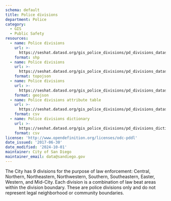 ```yaml
---
schema: default
title: Police divisions
department: Police
category:
  - GIS
  - Public Safety
resources:
  - name: Police divisions
    url: >-
      https://seshat.datasd.org/gis_police_divisions/pd_divisions_datasd.zip
    format: shp
  - name: Police divisions
    url: >-
      https://seshat.datasd.org/gis_police_divisions/pd_divisions_datasd.topo.json
    format: topojson
  - name: Police divisions
    url: >-
      https://seshat.datasd.org/gis_police_divisions/pd_divisions_datasd.geojson
    format: geojson
  - name: Police divisions attribute table
    url: >-
      https://seshat.datasd.org/gis_police_divisions/pd_divisions_datasd.csv
    format: csv
  - name: Police divisions dictionary
    url: >-
      https://seshat.datasd.org/gis_police_divisions/pd_divisions_dictionary_datasd.csv
    format: csv
license: 'http://www.opendefinition.org/licenses/odc-pddl'
date_issued: '2017-06-30'
date_modified: '2024-10-01'
maintainer: City of San Diego
maintainer_email: data@sandiego.gov
---
```

The City has 9 divisions for the purpose of law enforcement: Central, Northern, Northeastern, Northwestern, Southern, Southeastern, Easter, Western, and Mid-City. Each division is a combination of law beat areas within the division boundary. These are police divisions only and do not represent legal neighborhood or community boundaries.
<!--more-->